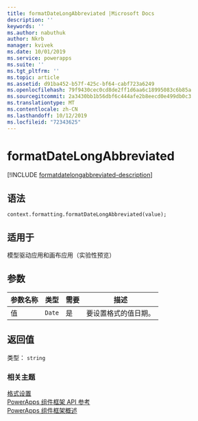 ```yaml
---
title: formatDateLongAbbreviated |Microsoft Docs
description: ''
keywords: ''
ms.author: nabuthuk
author: Nkrb
manager: kvivek
ms.date: 10/01/2019
ms.service: powerapps
ms.suite: ''
ms.tgt_pltfrm: ''
ms.topic: article
ms.assetid: d91ba452-b57f-425c-bf64-cabf723a6249
ms.openlocfilehash: 79f9430cec0cd8de2ff1d6aa6c18995083c6b85a
ms.sourcegitcommit: 2a3430bb1b56dbf6c444afe2b8eecd0e499db0c3
ms.translationtype: MT
ms.contentlocale: zh-CN
ms.lasthandoff: 10/12/2019
ms.locfileid: "72343625"
---
```

# <a name="formatdatelongabbreviated"></a>formatDateLongAbbreviated

[!INCLUDE [formatdatelongabbreviated-description](includes/formatdatelongabbreviated-description.md)]

## <a name="syntax"></a>语法

`context.formatting.formatDateLongAbbreviated(value);`

## <a name="available-for"></a>适用于 

模型驱动应用和画布应用（实验性预览）

## <a name="parameters"></a>参数

| 参数名称|类型|需要|描述|
| ------------- |----|--------|-----------|
|值|`Date`|是|要设置格式的值日期。|

## <a name="return-value"></a>返回值

类型： `string`


### <a name="related-topics"></a>相关主题

[格式设置](../formatting.md)<br/>
[PowerApps 组件框架 API 参考](../../reference/index.md)<br/>
[PowerApps 组件框架概述](../../overview.md)